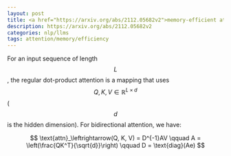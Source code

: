 ```yaml
---
layout: post
title: <a href="https://arxiv.org/abs/2112.05682v2">memory-efficient attention</a>
description: https://arxiv.org/abs/2112.05682v2
categories: nlp/llms
tags: attention/memory/efficiency
---
```


For an input sequence of length $$L$$, the regular dot-product attention is a mapping that uses $$Q, K, V \in \mathbb{R}^{L \times d}$$ ($$d$$ is the hidden dimension). For bidirectional attention, we have:

$$
\text{attn}_\leftrightarrow(Q, K, V) = D^{-1}AV \qquad A = \left(\frac{QK^T}{\sqrt{d}}\right) \qquad D = \text{diag}(Ae)
$$
